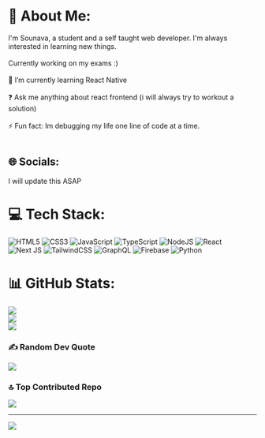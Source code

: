# 💫 About Me:
I'm Sounava, a student and a self taught web developer. I'm always interested in learning new things.<br><br>Currently working on my exams :)<br><br>🌱 I’m currently learning React Native<br><br>❓ Ask me anything about react frontend (i will always try to workout a solution)<br><br>⚡ Fun fact: Im debugging my life one line of code at a time.<br><br>


## 🌐 Socials:
I will update this ASAP

# 💻 Tech Stack:
![HTML5](https://img.shields.io/badge/html5-%23E34F26.svg?style=for-the-badge&logo=html5&logoColor=white) 
![CSS3](https://img.shields.io/badge/css3-%231572B6.svg?style=for-the-badge&logo=css3&logoColor=white) 
![JavaScript](https://img.shields.io/badge/javascript-%23323330.svg?style=for-the-badge&logo=javascript&logoColor=%23F7DF1E) 
![TypeScript](https://img.shields.io/badge/typescript-%23007ACC.svg?style=for-the-badge&logo=typescript&logoColor=white)
![NodeJS](https://img.shields.io/badge/node.js-6DA55F?style=for-the-badge&logo=node.js&logoColor=white) 
![React](https://img.shields.io/badge/react-%2320232a.svg?style=for-the-badge&logo=react&logoColor=%2361DAFB) 
![Next JS](https://img.shields.io/badge/Next-black?style=for-the-badge&logo=next.js&logoColor=white) 
![TailwindCSS](https://img.shields.io/badge/tailwindcss-%2338B2AC.svg?style=for-the-badge&logo=tailwind-css&logoColor=white) 
![GraphQL](https://img.shields.io/badge/-GraphQL-E10098?style=for-the-badge&logo=graphql&logoColor=white) 
![Firebase](https://img.shields.io/badge/firebase-%23039BE5.svg?style=for-the-badge&logo=firebase) 
![Python](https://img.shields.io/badge/python-%2314354C.svg?style=for-the-badge&logo=python&logoColor=white)

# 📊 GitHub Stats:
![](https://github-readme-stats.vercel.app/api?username=CeleritasCodingZen&theme=dark&hide_border=false&include_all_commits=false&count_private=false)<br/>
![](https://github-readme-streak-stats.herokuapp.com/?user=CeleritasCodingZen&theme=dark&hide_border=false)<br/>
![](https://github-readme-stats.vercel.app/api/top-langs/?username=CeleritasCodingZen&theme=dark&hide_border=false&include_all_commits=false&count_private=false&layout=compact)

### ✍️ Random Dev Quote
![](https://quotes-github-readme.vercel.app/api?type=horizontal&theme=radical)

### 🔝 Top Contributed Repo
![](https://github-contributor-stats.vercel.app/api?username=CeleritasCodingZen&limit=5&theme=dark&combine_all_yearly_contributions=true)

---
[![](https://visitcount.itsvg.in/api?id=CeleritasCodingZen&icon=0&color=0)](https://visitcount.itsvg.in)

<!-- Proudly created with GPRM ( https://gprm.itsvg.in ) -->
